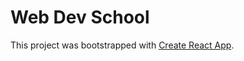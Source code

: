 # Web Dev School

This project was bootstrapped with [Create React App](https://github.com/facebook/create-react-app).

